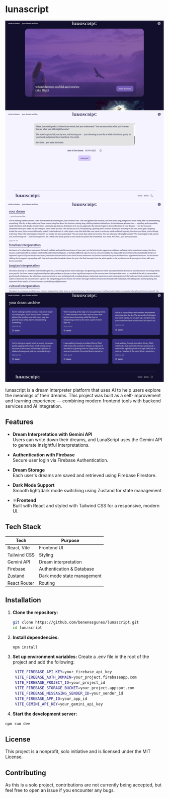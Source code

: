 # lunascript

![home](./public/screenshots/home.png)
![journal](./public/screenshots/journal.png)
![interpretation](./public/screenshots/interpretation.png)
![archive](./public/screenshots/archive.png)

lunascript is a dream interpreter platform that uses AI to help users explore the meanings of their dreams. This project was built as a self-improvement and learning experience — combining modern frontend tools with backend services and AI integration.

## Features

- **Dream Interpretation with Gemini API**  
  Users can write down their dreams, and LunaScript uses the Gemini API to generate insightful interpretations.

- **Authentication with Firebase**  
  Secure user login via Firebase Authentication.

- **Dream Storage**  
  Each user's dreams are saved and retrieved using Firebase Firestore.

- **Dark Mode Support**  
  Smooth light/dark mode switching using Zustand for state management.

- ⚛**Frontend**  
  Built with React and styled with Tailwind CSS for a responsive, modern UI.

## Tech Stack

| Tech        | Purpose                            |
|-------------|------------------------------------|
| React, Vite | Frontend UI                        |
| Tailwind CSS| Styling                            |
| Gemini API  | Dream interpretation               |
| Firebase    | Authentication & Database          |
| Zustand     | Dark mode state management         |
| React Router| Routing         |

## Installation

1. **Clone the repository:**
   ```bash
   git clone https://github.com/benenesgunes/lunascript.git
   cd lunascript
   ```
2. **Install dependencies:**
   ```bash
   npm install
   ```
3. **Set up environment variables:**
   Create a .env file in the root of the project and add the following:
   ```bash
    VITE_FIREBASE_API_KEY=your_firebase_api_key
    VITE_FIREBASE_AUTH_DOMAIN=your_project.firebaseapp.com
    VITE_FIREBASE_PROJECT_ID=your_project_id
    VITE_FIREBASE_STORAGE_BUCKET=your_project.appspot.com
    VITE_FIREBASE_MESSAGING_SENDER_ID=your_sender_id
    VITE_FIREBASE_APP_ID=your_app_id
    VITE_GEMINI_API_KEY=your_gemini_api_key
   ```
4. **Start the development server:**
  ```bash
  npm run dev
  ```
## License

This project is a nonprofit, solo initiative and is licensed under the MIT License.

## Contributing

As this is a solo project, contributions are not currently being accepted, but feel free to open an issue if you encounter any bugs.

   
